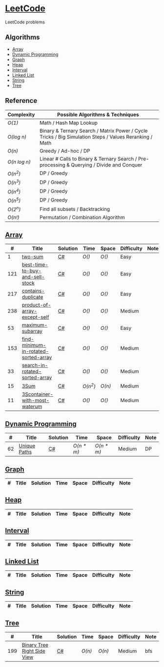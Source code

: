 # [LeetCode](https://leetcode.com/problemset/all/)
LeetCode problems

## Algorithms

* [Array](#)
* [Dynamic Programming](#)
* [Graph](#)
* [Heap](#)
* [Interval](#)
* [Linked List](#)
* [String](#)
* [Tree](#)

## Reference
| Complexity | Possible Algorithms & Techniques |
|------------|----------------------------------|
| _O(1)_ | Math / Hash Map Lookup  |
| _O(log n)_ | Binary & Ternary Search / Matrix Power / Cycle Tricks / Big Simulation Steps / Values Reranking / Math |
| _O(n)_ | Greedy / Ad-hoc / DP |
| _O(n log n)_ | Linear # Calls to Binary & Ternary Search / Pre-processing & Querying / Divide and Conquer |
| _O(n<sup>2</sup>)_ | DP / Greedy |
| _O(n<sup>3</sup>)_ | DP / Greedy |
| _O(n<sup>4</sup>)_ | DP / Greedy |
| _O(n<sup>5</sup>)_ | DP / Greedy |
| _O(2<sup>n</sup>)_ | Find all subsets / Backtracking |
| _O(n!)_ | Permutation / Combination Algorithm |

## [Array](./Array)
| # | Title | Solution | Time | Space | Difficulty | Note |
|---|-------|----------|------|-------|------------|------|
| 1 | [two-sum](https://leetcode.com/problems/two-sum/) | [C#](./Array/two-sum.cs) | _O()_ | _O()_ | Easy | |
| 121 | [best-time-to-buy-and-sell-stock](https://leetcode.com/problems/best-time-to-buy-and-sell-stock/) | [C#](./Array/best-time-to-buy-and-sell-stock.cs) | _O()_ | _O()_ | Easy | |
| 217 | [contains-duplicate](https://leetcode.com/problems/contains-duplicate/) | [C#](./Array/contains-duplicate.cs) | _O()_ | _O()_ | Easy | |
| 238 | [product-of-array-except-self](https://leetcode.com/problems/product-of-array-except-self/) | [C#](./Array/product-of-array-except-self.cs) | _O()_ | _O()_ | Medium | |
| 53 | [maximum-subarray](https://leetcode.com/problems/maximum-subarray/) | [C#](./Array/maximum-subarray.cs) | _O()_ | _O()_ | Easy | |
| 153 | [find-minimum-in-rotated-sorted-array](https://leetcode.com/problems/find-minimum-in-rotated-sorted-array/) | [C#](./Array/find-minimum-in-rotated-sorted-array.cs) | _O()_ | _O()_ | Medium | |
| 33 | [search-in-rotated-sorted-array](https://leetcode.com/problems/search-in-rotated-sorted-array/) | [C#](./Array/search-in-rotated-sorted-array.cs) | _O()_ | _O()_ | Medium | |
| 15 | [3Sum](https://leetcode.com/problems/3sum/) | [C#](./Array/3sum.cs) | _O(n<sup>2</sup>)_ | _O(n)_ | Medium | |
| 11 | [3Scontainer-with-most-waterum](https://leetcode.com/problems/container-with-most-water/) | [C#](./Array/container-with-most-water.cs) | _O()_ | _O()_ | Medium | |

## [Dynamic Programming](./Dynamic-Programming)
| # | Title | Solution | Time | Space | Difficulty | Note |
|---|-------|----------|------|-------|------------|------|
| 62 | [Unique Paths](https://leetcode.com/problems/unique-paths/) | [C#](./Dynamic-Programming/unique-paths.cs) | _O(n * m)_ | _O(n * m)_ | Medium | DP |

## [Graph](./Graph)
| # | Title | Solution | Time | Space | Difficulty | Note |
|---|-------|----------|------|-------|------------|------|

## [Heap](./Heap)
| # | Title | Solution | Time | Space | Difficulty | Note |
|---|-------|----------|------|-------|------------|------|

## [Interval](./Interval)
| # | Title | Solution | Time | Space | Difficulty | Note |
|---|-------|----------|------|-------|------------|------|

## [Linked List](./Linked-List)
| # | Title | Solution | Time | Space | Difficulty | Note |
|---|-------|----------|------|-------|------------|------|

## [String](./String)
| # | Title | Solution | Time | Space | Difficulty | Note |
|---|-------|----------|------|-------|------------|------|

## [Tree](./Tree)
| # | Title | Solution | Time | Space | Difficulty | Note |
|---|-------|----------|------|-------|------------|------|
199 | [Binary Tree Right Side View](https://leetcode.com/problems/binary-tree-right-side-view/) | [C#](./Tree/binary-tree-right-side-view.cs) | _O(n)_ | _O(n)_ | Medium | bfs |
